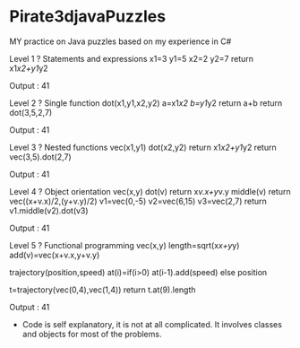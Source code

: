 Pirate3djavaPuzzles
===================
MY practice on Java puzzles based on my experience in C#

Level 1 ? Statements and expressions
  x1=3
  y1=5
  x2=2
  y2=7
  return x1*x2+y1*y2

  Output : 41

Level 2 ? Single function
  dot(x1,y1,x2,y2)
    a=x1*x2
    b=y1*y2
    return a+b
  return dot(3,5,2,7)

  Output : 41

Level 3 ? Nested functions
  vec(x1,y1)
    dot(x2,y2)
      return x1*x2+y1*y2
  return vec(3,5).dot(2,7)

  Output : 41

Level 4 ? Object orientation
  vec(x,y)
    dot(v)
      return x*v.x+y*v.y
    middle(v)
      return vec((x+v.x)/2,(y+v.y)/2)
  v1=vec(0,-5)
  v2=vec(6,15)
  v3=vec(2,7)
  return v1.middle(v2).dot(v3)

  Output : 41

Level 5 ? Functional programming
  vec(x,y)
    length=sqrt(x*x+y*y)
    add(v)=vec(x+v.x,y+v.y)
  
  trajectory(position,speed)
    at(i)=if(i>0) at(i-1).add(speed) else position
  
  t=trajectory(vec(0,4),vec(1,4))
  return t.at(9).length
  
  Output : 41
  
* Code is self explanatory, it is not at all complicated. It involves classes and objects for most of the problems.
